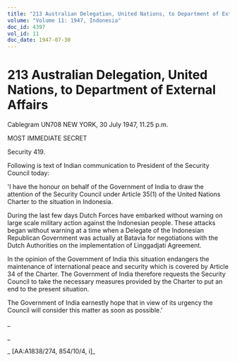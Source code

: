 ```yaml
---
title: "213 Australian Delegation, United Nations, to Department of External Affairs"
volume: "Volume 11: 1947, Indonesia"
doc_id: 4397
vol_id: 11
doc_date: 1947-07-30
---
```


# 213 Australian Delegation, United Nations, to Department of External Affairs

Cablegram UN708 NEW YORK, 30 July 1947, 11.25 p.m.

MOST IMMEDIATE SECRET

Security 419.

Following is text of Indian communication to President of the Security Council today:

'I have the honour on behalf of the Government of India to draw the attention of the Security Council under Article 35(1) of the United Nations Charter to the situation in Indonesia.

During the last few days Dutch Forces have embarked without warning on large scale military action against the Indonesian people. These attacks began without warning at a time when a Delegate of the Indonesian Republican Government was actually at Batavia for negotiations with the Dutch Authorities on the implementation of Linggadjati Agreement.

In the opinion of the Government of India this situation endangers the maintenance of international peace and security which is covered by Article 34 of the Charter. The Government of India therefore requests the Security Council to take the necessary measures provided by the Charter to put an end to the present situation.

The Government of India earnestly hope that in view of its urgency the Council will consider this matter as soon as possible.'

_

_

_ [AA:A1838/274, 854/10/4, i]_
